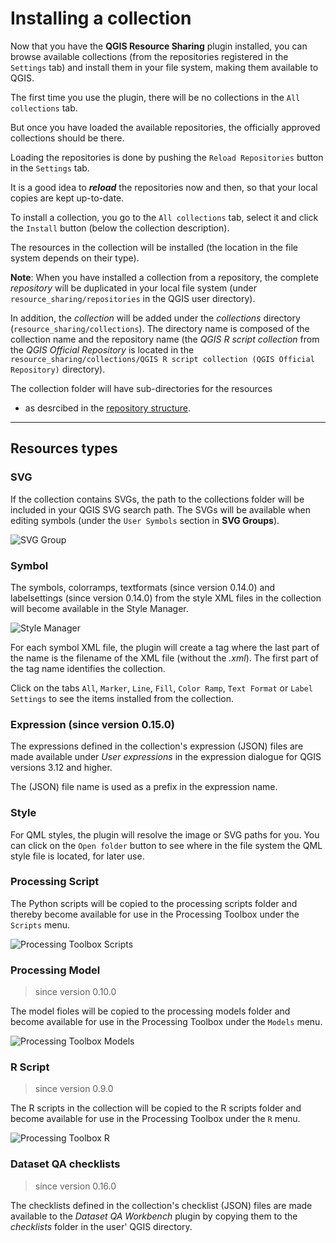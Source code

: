 # Installing a collection

Now that you have the **QGIS Resource Sharing** plugin installed, you can browse available collections (from the repositories registered in the `Settings` tab) and install them in your file system, making them available to QGIS.

The first time you use the plugin, there will be no collections in the `All collections` tab.

But once you have loaded the available repositories, the officially approved collections should be there.

Loading the repositories is done by pushing the `Reload Repositories` button in the `Settings` tab.

It is a good idea to **_reload_** the repositories now and then, so that your local copies are kept up-to-date.

To install a collection, you go to the `All collections` tab, select it and click the `Install` button (below the collection
description).

The resources in the collection will be installed (the location in the file system depends on their type).

**Note**: When you have installed a collection from a repository, the complete _repository_ will be duplicated in your local file
system (under `resource_sharing/repositories` in the QGIS user directory).

In addition, the _collection_ will be added under the _collections_ directory (`resource_sharing/collections`).
The directory name is composed of the collection name and the repository name (the _QGIS R script collection_ from the _QGIS Official Repository_ is located in the `resource_sharing/collections/QGIS R script collection (QGIS Official Repository)`
directory).

The collection folder will have sub-directories for the resources

- as desrcibed in the <a href="../author/repository-structure.html">repository structure</a>.

---

## Resources types

### SVG

If the collection contains SVGs, the path to the collections folder will be included in your QGIS SVG search path.
The SVGs will be available when editing symbols (under the `User Symbols` section in **SVG Groups**).

![SVG Group](/assets/img/svg_group.png)

### Symbol

The symbols, colorramps, textformats (since version 0.14.0) and
labelsettings (since version 0.14.0) from the style XML files in the
collection will become available in the Style Manager.

![Style Manager](/assets/img/style_manager.png)

For each symbol XML file, the plugin will create a tag where the last part of the name is the filename of the XML file (without the _.xml_).
The first part of the tag name identifies the collection.

Click on the tabs `All`, `Marker`, `Line`, `Fill`, `Color Ramp`, `Text Format` or `Label Settings` to see the items installed from the collection.

### Expression (since version 0.15.0)

The expressions defined in the collection's expression (JSON) files are made available under _User expressions_ in the expression
dialogue for QGIS versions 3.12 and higher.

The (JSON) file name is used as a prefix in the expression name.

### Style

For QML styles, the plugin will resolve the image or SVG paths for you.
You can click on the `Open folder` button to see where in the file system the QML style file is located, for later use.

### Processing Script

The Python scripts will be copied to the processing scripts folder and thereby become available for use in the Processing Toolbox under the `Scripts` menu.

![Processing Toolbox Scripts](/assets/img/processing_toolbox_scipts.png)

### Processing Model

> since version 0.10.0

The model fioles will be copied to the processing models folder and become available for use in the Processing Toolbox under the `Models` menu.

![Processing Toolbox Models](/assets/img/processing_toolbox_models.png)

### R Script

> since version 0.9.0

The R scripts in the collection will be copied to the R scripts folder and become available for use in the Processing Toolbox under the `R` menu.

![Processing Toolbox R](/assets/img/processing_toolbox_r.png)

### Dataset QA checklists

> since version 0.16.0

The checklists defined in the collection's checklist (JSON) files are made available to the _Dataset QA Workbench_ plugin by copying them to the _checklists_ folder in the user' QGIS directory.
